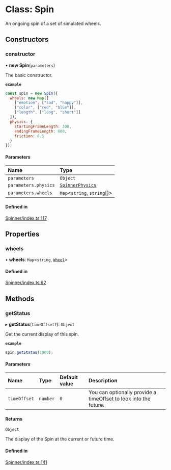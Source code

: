 # Class: Spin

An ongoing spin of a set of simulated wheels.

## Constructors

### constructor

• **new Spin**(`parameters`)

The basic constructor.

**`example`**
```js
const spin = new Spin({
  wheels: new Map([
    ["emotion", ["sad", "happy"]],
    ["color", ["red", "blue"]],
    ["length", ["long", "short"]]
  ]),
  physics: {
    startingFrameLength: 300,
    endingFrameLength: 600,
    friction: 0.5
  }
});
```

#### Parameters

| Name | Type |
| :------ | :------ |
| `parameters` | `Object` |
| `parameters.physics` | [`SpinnerPhysics`](https://github.com/daniellacosse/idea-spinner/tree/main/packages/spinner/docs/interfaces/SpinnerPhysics.md) |
| `parameters.wheels` | `Map`<`string`, `string`[]\> |

#### Defined in

[Spinner/index.ts:117](https://github.com/daniellacosse/idea-spinner/blob/19933cb/packages/spinner/Spinner/index.ts#L117)

## Properties

### wheels

• **wheels**: `Map`<`string`, [`Wheel`](https://github.com/daniellacosse/idea-spinner/tree/main/packages/spinner/docs/classes/Wheel.md)\>

#### Defined in

[Spinner/index.ts:92](https://github.com/daniellacosse/idea-spinner/blob/19933cb/packages/spinner/Spinner/index.ts#L92)

## Methods

### getStatus

▸ **getStatus**(`timeOffset?`): `Object`

Get the current display of this spin.

**`example`**
```js
spin.getStatus(1000);
```

#### Parameters

| Name | Type | Default value | Description |
| :------ | :------ | :------ | :------ |
| `timeOffset` | `number` | `0` | You can optionally provide a  timeOffset to look into the future. |

#### Returns

`Object`

The display of the Spin at the current or future time.

#### Defined in

[Spinner/index.ts:141](https://github.com/daniellacosse/idea-spinner/blob/19933cb/packages/spinner/Spinner/index.ts#L141)
